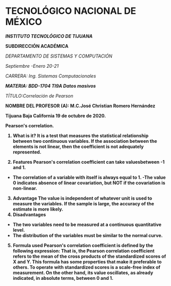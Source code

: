 # TECNOLÓGICO​ ​NACIONAL​ ​DE​ ​MÉXICO
<b>_INSTITUTO TECNOLÓGICO DE TIJUANA_</b>


**__SUBDIRECCIÓN ACADÉMICA__**

_DEPARTAMENTO DE SISTEMAS Y COMPUTACIÓN_



*_Septiembre -Enero 20-21_*

*_CARRERA: Ing. Sistemas Computacionales_*

*__MATERIA: BDD-1704 TI9A Datos masivos__*

*TÍTULO:​Correlación de Pearson*


<b>NOMBRE DEL PROFESOR (A): M.C.José Christian Romero Hernández

Tijuana Baja California  19 de octubre de 2020.



Pearson's correlation.

1. What is it?
It is a test that measures the statistical relationship between two continuous variables. If the association between the elements is not linear, then the coefficient is not adequately represented.

2. Features
Pearson's correlation coefficient can take values ​​between -1 and 1.
- The correlation of a variable with itself is always equal to 1.
-The value 0 indicates absence of linear covariation, but NOT if the covariation is non-linear.
3. Advantage
The value is independent of whatever unit is used to measure the variables.
If the sample is large, the accuracy of the estimate is more likely.
4. Disadvantages
- The two variables need to be measured at a continuous quantitative level.
- The distribution of the variables must be similar to the normal curve.
5. Formula used
Pearson's correlation coefficient is defined by the following expression:
That is, the Pearson correlation coefficient refers to the mean of the cross products of the standardized scores of X and Y. This formula has some properties that make it preferable to others. To operate with standardized scores is a scale-free index of measurement. On the other hand, its value oscillates, as already indicated, in absolute terms, between 0 and 1.